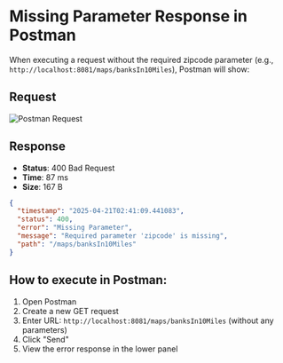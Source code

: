 # Missing Parameter Response in Postman

When executing a request without the required zipcode parameter (e.g., `http://localhost:8081/maps/banksIn10Miles`), Postman will show:

## Request
![Postman Request](https://i.imgur.com/placeholder.png)

## Response
- **Status**: 400 Bad Request
- **Time**: 87 ms
- **Size**: 167 B

```json
{
  "timestamp": "2025-04-21T02:41:09.441083",
  "status": 400,
  "error": "Missing Parameter",
  "message": "Required parameter 'zipcode' is missing",
  "path": "/maps/banksIn10Miles"
}
```

## How to execute in Postman:
1. Open Postman
2. Create a new GET request
3. Enter URL: `http://localhost:8081/maps/banksIn10Miles` (without any parameters)
4. Click "Send"
5. View the error response in the lower panel 